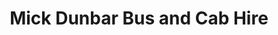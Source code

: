 ---
title: "Mick Dunbar Bus and Cab Hire"
address: "Rockstown, Rathdrum, Co. Wicklow"
tel: "+353 (0)40 22 9000"
county: "Wicklow"
category: "Bus Services"
type: "Content"
lat: "52.932899475097656"
lng: "-6.235706329345703"
---